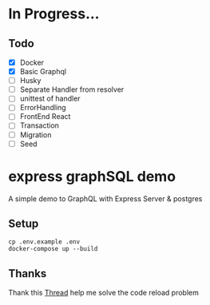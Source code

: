 # In Progress...

## Todo

- [x] Docker
- [x] Basic Graphql
- [ ] Husky
- [ ] Separate Handler from resolver
- [ ] unittest of handler
- [ ] ErrorHandling
- [ ] FrontEnd React
- [ ] Transaction
- [ ] Migration
- [ ] Seed

# express graphSQL demo

A simple demo to GraphQL with Express Server & postgres

## Setup

```
cp .env.example .env
docker-compose up --build
```

## Thanks

Thank this [Thread](https://gist.github.com/ksmithut/e126f7ddb40b760487a17e8b569a77b5) help me solve the code reload problem
